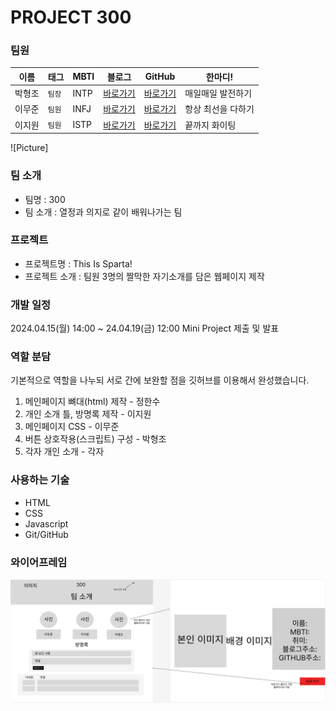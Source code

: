 # PROJECT 300

### 팀원

|이름|태그|MBTI|블로그|GitHub|한마디!|
|------|---|---|---|---|---|
|박형조|<code>팀장</code>|INTP|[바로가기](https://hjpkotlin2024.tistory.com/)|[바로가기](https://github.com/kotlin2024/sparta)|매일매일 발전하기|
|이무준|<code>팀원</code>|INFJ|[바로가기](https://moomoo11.tistory.com/)|[바로가기](https://github.com/Moo-moo-11)|항상 최선을 다하기|
|이지원|<code>팀원</code>|ISTP|[바로가기](https://velog.io/@vptl7211/posts)|[바로가기](https://github.com/gooddle)|끝까지 화이팅|

![Picture]

### 팀 소개

- 팀명 : 300
- 팀 소개 :  열정과 의지로 같이 배워나가는 팀


### 프로젝트

- 프로젝트명 :  This Is Sparta!
- 프로젝트 소개 :  팀원 3명의 짤막한 자기소개를 담은 웹페이지 제작

### 개발 일정

2024.04.15(월) 14:00 ~ 24.04.19(금) 12:00 Mini Project 제출 및 발표

### 역할 분담
    
기본적으로 역할을 나누되 서로 간에 보완할 점을 깃허브를 이용해서 완성했습니다.
    
1. 메인페이지 뼈대(html) 제작 - 정한수
2. 개인 소개 틀, 방명록 제작 - 이지원
3. 메인페이지 CSS - 이무준
4. 버튼 상호작용(스크립트) 구성 - 박형조
5. 각자 개인 소개 - 각자

### 사용하는 기술
- HTML
- CSS
- Javascript
- Git/GitHub

### 와이어프레임

![Picture](wire.png)
